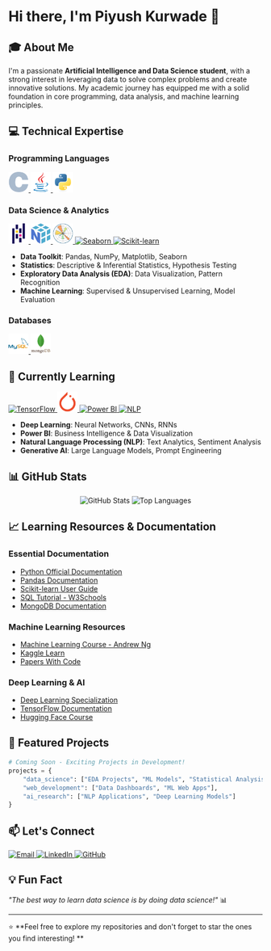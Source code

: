 # Hi there, I'm Piyush Kurwade 👋

## 🎓 About Me
I'm a passionate **Artificial Intelligence and Data Science student**, with a strong interest in leveraging data to solve complex problems and create innovative solutions. My academic journey has equipped me with a solid foundation in core programming, data analysis, and machine learning principles.

## 💻 Technical Expertise

### Programming Languages
<p align="left">
  <a href="https://www.learn-c.org/" target="_blank">
    <img src="https://raw.githubusercontent.com/devicons/devicon/master/icons/c/c-original.svg" alt="C" width="40" height="40"/>
  </a>
  <a href="https://docs.oracle.com/en/java/" target="_blank">
    <img src="https://raw.githubusercontent.com/devicons/devicon/master/icons/java/java-original.svg" alt="Java" width="40" height="40"/>
  </a>
  <a href="https://docs.python.org/3/" target="_blank">
    <img src="https://raw.githubusercontent.com/devicons/devicon/master/icons/python/python-original.svg" alt="Python" width="40" height="40"/>
  </a>
</p>

### Data Science & Analytics
<p align="left">
  <a href="https://pandas.pydata.org/" target="_blank">
    <img src="https://raw.githubusercontent.com/devicons/devicon/master/icons/pandas/pandas-original.svg" alt="Pandas" width="40" height="40"/>
  </a>
  <a href="https://numpy.org/" target="_blank">
    <img src="https://raw.githubusercontent.com/devicons/devicon/master/icons/numpy/numpy-original.svg" alt="NumPy" width="40" height="40"/>
  </a>
  <a href="https://matplotlib.org/" target="_blank">
    <img src="https://raw.githubusercontent.com/devicons/devicon/master/icons/matplotlib/matplotlib-original.svg" alt="Matplotlib" width="40" height="40"/>
  </a>
  <a href="https://seaborn.pydata.org/" target="_blank">
    <img src="https://seaborn.pydata.org/_images/logo-mark-lightbg.svg" alt="Seaborn" width="40" height="40"/>
  </a>
  <a href="https://scikit-learn.org/" target="_blank">
    <img src="https://upload.wikimedia.org/wikipedia/commons/0/05/Scikit_learn_logo_small.svg" alt="Scikit-learn" width="40" height="40"/>
  </a>
</p>

- **Data Toolkit**: Pandas, NumPy, Matplotlib, Seaborn
- **Statistics**: Descriptive & Inferential Statistics, Hypothesis Testing
- **Exploratory Data Analysis (EDA)**: Data Visualization, Pattern Recognition
- **Machine Learning**: Supervised & Unsupervised Learning, Model Evaluation

### Databases
<p align="left">
  <a href="https://www.mysql.com/" target="_blank">
    <img src="https://raw.githubusercontent.com/devicons/devicon/master/icons/mysql/mysql-original-wordmark.svg" alt="MySQL" width="40" height="40"/>
  </a>
  <a href="https://www.mongodb.com/" target="_blank">
    <img src="https://raw.githubusercontent.com/devicons/devicon/master/icons/mongodb/mongodb-original-wordmark.svg" alt="MongoDB" width="40" height="40"/>
  </a>
</p>

## 🌱 Currently Learning

<p align="left">
  <a href="https://www.tensorflow.org/" target="_blank">
    <img src="https://www.tensorflow.org/images/tf_logo_social.png" alt="TensorFlow" width="40" height="40"/>
  </a>
  <a href="https://pytorch.org/" target="_blank">
    <img src="https://raw.githubusercontent.com/devicons/devicon/master/icons/pytorch/pytorch-original.svg" alt="PyTorch" width="40" height="40"/>
  </a>
  <a href="https://powerbi.microsoft.com/" target="_blank">
    <img src="https://raw.githubusercontent.com/microsoft/PowerBI-Icons/main/SVG/Power-BI.svg" alt="Power BI" width="40" height="40"/>
  </a>
  <a href="https://huggingface.co/" target="_blank">
    <img src="https://huggingface.co/front/assets/huggingface_logo-noborder.svg" alt="NLP" width="40" height="40"/>
  </a>
</p>

- **Deep Learning**: Neural Networks, CNNs, RNNs
- **Power BI**: Business Intelligence & Data Visualization
- **Natural Language Processing (NLP)**: Text Analytics, Sentiment Analysis
- **Generative AI**: Large Language Models, Prompt Engineering

## 📊 GitHub Stats

<div align="center">
  <img src="https://github-readme-stats.vercel.app/api?username=PixelatedPiyush&show_icons=true&theme=radical" alt="GitHub Stats" />
  <img src="https://github-readme-stats.vercel.app/api/top-langs/?username=PixelatedPiyush&layout=compact&theme=radical" alt="Top Languages" />
</div>

## 📈 Learning Resources & Documentation

### Essential Documentation
- [Python Official Documentation](https://docs.python.org/3/)
- [Pandas Documentation](https://pandas.pydata.org/docs/)
- [Scikit-learn User Guide](https://scikit-learn.org/stable/user_guide.html)
- [SQL Tutorial - W3Schools](https://www.w3schools.com/sql/)
- [MongoDB Documentation](https://docs.mongodb.com/)

### Machine Learning Resources
- [Machine Learning Course - Andrew Ng](https://www.coursera.org/learn/machine-learning)
- [Kaggle Learn](https://www.kaggle.com/learn)
- [Papers With Code](https://paperswithcode.com/)

### Deep Learning & AI
- [Deep Learning Specialization](https://www.coursera.org/specializations/deep-learning)
- [TensorFlow Documentation](https://www.tensorflow.org/learn)
- [Hugging Face Course](https://huggingface.co/course/chapter1/1)

## 🚀 Featured Projects

```python
# Coming Soon - Exciting Projects in Development!
projects = {
    "data_science": ["EDA Projects", "ML Models", "Statistical Analysis"],
    "web_development": ["Data Dashboards", "ML Web Apps"],
    "ai_research": ["NLP Applications", "Deep Learning Models"]
}
```

## 📫 Let's Connect

<p align="left">
  <a href="mailto:piyushkurwade111@gmail.com">
    <img src="https://img.shields.io/badge/Email-D14836?style=for-the-badge&logo=gmail&logoColor=white" alt="Email"/>
  </a>
  <a href="https://www.linkedin.com/in/piyushkurwade">
    <img src="https://img.shields.io/badge/LinkedIn-0077B5?style=for-the-badge&logo=linkedin&logoColor=white" alt="LinkedIn"/>
  </a>
  <a href="https://github.com/PixelatedPiyush">
    <img src="https://img.shields.io/badge/GitHub-100000?style=for-the-badge&logo=github&logoColor=white" alt="GitHub"/>
  </a>
</p>

## 💡 Fun Fact
*"The best way to learn data science is by doing data science!"* 📊

---

⭐ **Feel free to explore my repositories and don't forget to star the ones you find interesting! **
